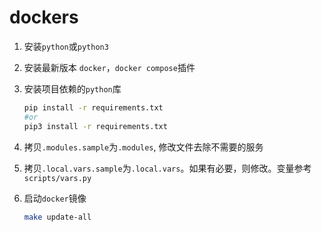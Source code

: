 # dockers

1. 安装`python`或`python3`
2. 安装最新版本 `docker`，`docker compose`插件
3. 安装项目依赖的`python`库

    ```bash
    pip install -r requirements.txt
    #or 
    pip3 install -r requirements.txt
    ```

4. 拷贝`.modules.sample`为`.modules`, 修改文件去除不需要的服务
5. 拷贝`.local.vars.sample`为`.local.vars`。如果有必要，则修改。变量参考`scripts/vars.py`
6. 启动`docker`镜像

    ```bash
    make update-all
    ```
